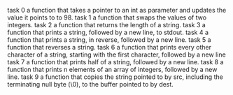 task 0  a function that takes a pointer to an int as parameter and updates the value it points to to 98.
task 1  a function that swaps the values of two integers.
task 2  a function that returns the length of a string.
task 3  a function that prints a string, followed by a new line, to stdout.
task 4  a function that prints a string, in reverse, followed by a new line.
task 5  a function that reverses a string.
task 6  a function that prints every other character of a string, starting with the first character, followed by a new line
task 7  a function that prints half of a string, followed by a new line.
task 8  a function that prints n elements of an array of integers, followed by a new line.
task 9  a function that copies the string pointed to by src, including the terminating null byte (\0), to the buffer pointed to by dest.
